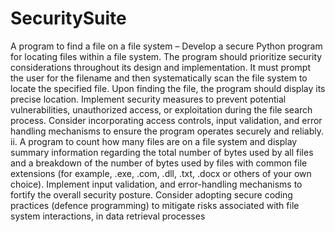 # SecuritySuite
 A program to find a file on a file system – Develop a secure Python program for locating files within a file system. The program should prioritize security considerations throughout its design and implementation. It must prompt the user for the filename and then systematically scan the file system to locate the specified file. Upon finding the file, the program should display its precise location. Implement security measures to prevent potential vulnerabilities, unauthorized access, or exploitation during the file search process. Consider incorporating access controls, input validation, and error handling mechanisms to ensure the program operates securely and reliably. ii. A program to count how many files are on a file system and display summary information regarding the total number of bytes used by all files and a breakdown of the number of bytes used by files with common file extensions (for example, .exe, .com, .dll, .txt, .docx or others of your own choice). Implement input validation, and error-handling mechanisms to fortify the overall security posture. Consider adopting secure coding practices (defence programming) to mitigate risks associated with file system interactions, in data retrieval processes

